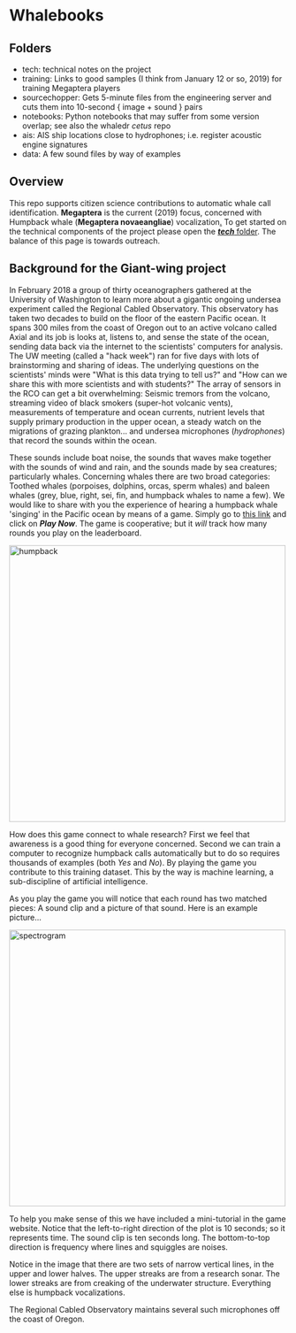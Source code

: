 
# Whalebooks


## Folders


* tech: technical notes on the project
* training: Links to good samples (I think from January 12 or so, 2019) for training Megaptera players
* sourcechopper: Gets 5-minute files from the engineering server and cuts them into 10-second { image + sound } pairs
* notebooks: Python notebooks that may suffer from some version overlap; see also the whaledr *cetus* repo
* ais: AIS ship locations close to hydrophones; i.e. register acoustic engine signatures
* data: A few sound files by way of examples


## Overview


This repo supports citizen science contributions to automatic whale call identification. **Megaptera** is the
current (2019) focus, concerned with Humpback whale (**Megaptera novaeangliae**) 
vocalization[.](https://github.com/robfatland/ops) To get started on the technical components of the project
please open the [***tech*** folder](https://github.com/whaledr/whalebooks/tree/master/tech). 
The balance of this page is towards outreach.


## Background for the Giant-wing project

In February 2018 a group of thirty oceanographers gathered at the University of Washington to learn more
about a gigantic ongoing undersea experiment called the Regional Cabled Observatory.
This observatory has taken two decades to build on the floor of
the eastern Pacific ocean. It spans 300 miles from the coast of Oregon out to an active volcano called Axial 
and its job is looks at, listens to, and sense the state of the ocean, sending data back via the internet to 
the scientists' computers for analysis. The UW meeting (called a "hack week") ran for five days 
with lots of brainstorming and sharing of ideas. The underlying questions on the scientists' minds were
"What is this data trying to tell us?" and "How can we share this with more scientists and with students?" 
The array of sensors in the RCO can get a bit overwhelming: Seismic tremors from the volcano, 
streaming video of black smokers (super-hot volcanic vents), measurements of temperature and 
ocean currents, nutrient levels that supply primary production in the upper ocean, a steady watch on
the migrations of grazing plankton... and undersea microphones (*hydrophones*) that record the sounds within the ocean.


These sounds include boat noise, the sounds that waves make together with the sounds of wind and rain, and the sounds
made by sea creatures; particularly whales. Concerning whales there are two broad categories: Toothed whales (porpoises, dolphins,
orcas, sperm whales) and baleen whales (grey, blue, right, sei, fin, and humpback whales to name a few). We would like to share with 
you the experience of hearing a humpback whale 'singing' in the Pacific ocean by means of a game. Simply go to 
[this link](http://megaptera.swipesforscience.org) and click on ***Play Now***.
The game is cooperative; but it *will* track how many rounds you play on the leaderboard.


<img src="https://upload.wikimedia.org/wikipedia/commons/e/e9/Humpback_whale_NOAA.jpg" alt="humpback" width="500"/>


How does this game connect to whale research? First we feel that awareness is a good thing for everyone concerned.
Second we can train a computer to recognize humpback calls automatically but to do so requires thousands of examples 
(both *Yes* and *No*). By playing the game you contribute to this training dataset. This by the way is machine learning, 
a sub-discipline of artificial intelligence. 


As you play the game you will notice that each round has two matched pieces: A sound clip and a picture of that sound.
Here is an example picture...


<img src="https://github.com/whaledr/whalebooks/blob/master/megaptera_spectrogram.png" alt="spectrogram" width="500"/>


To help you make sense of this we have included a mini-tutorial in the game website. 
Notice that the left-to-right direction of the plot is 10 seconds; so it represents time. 
The sound clip is ten seconds long. The bottom-to-top direction is frequency where lines
and squiggles are noises. 


Notice in the image that there are two sets of narrow vertical lines, in the upper and lower halves. The upper
streaks are from a research sonar. The lower streaks are from creaking of the underwater structure. Everything
else is humpback vocalizations. 


The Regional Cabled Observatory maintains several such microphones off the coast of Oregon. 


